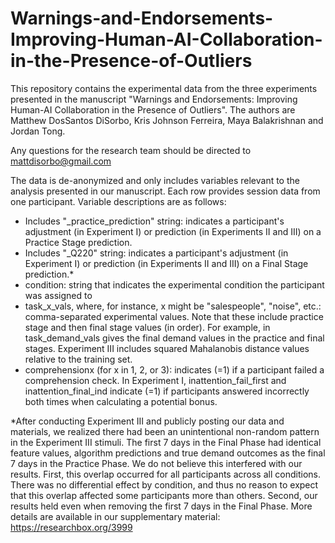 # Warnings-and-Endorsements-Improving-Human-AI-Collaboration-in-the-Presence-of-Outliers


This repository contains the experimental data from the three experiments presented in the manuscript "Warnings and Endorsements: Improving Human-AI Collaboration in the Presence of Outliers". The authors are Matthew DosSantos DiSorbo, Kris Johnson Ferreira, Maya Balakrishnan and Jordan Tong. 

Any questions for the research team should be directed to mattdisorbo@gmail.com

The data is de-anonymized and only includes variables relevant to the analysis presented in our manuscript. Each row provides session data from one participant. Variable descriptions are as follows:

- Includes "_practice_prediction" string: indicates a participant's adjustment (in Experiment I) or prediction (in Experiments II and III) on a Practice Stage prediction.
- Includes "_Q220" string: indicates a participant's adjustment (in Experiment I) or prediction (in Experiments II and III) on a Final Stage prediction.*
- condition: string that indicates the experimental condition the participant was assigned to
- task_x_vals, where, for instance, x might be "salespeople", "noise", etc.: comma-separated experimental values. Note that these include practice stage and then final stage values (in order). For example, in task_demand_vals gives the final demand values in the practice and final stages. Experiment III includes squared Mahalanobis distance values relative to the training set.
- comprehensionx (for x in 1, 2, or 3): indicates (=1) if a participant failed a comprehension check. In Experiment I, inattention_fail_first and inattention_final_ind indicate (=1) if participants answered incorrectly both times when calculating a potential bonus.
  


*After conducting Experiment III and publicly posting our data and materials, we realized there had been an unintentional non-random pattern in the Experiment III stimuli. The first 7 days in the Final Phase had identical feature values, algorithm predictions and true demand outcomes as the final 7 days in the Practice Phase. We do not believe this interfered with our results. First, this overlap occurred for all participants across all conditions. There was no differential effect by condition, and thus no reason to expect that this overlap affected some participants more than others. Second, our results held even when removing the first 7 days in the Final Phase. More details are available in our supplementary material: https://researchbox.org/3999
